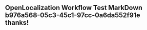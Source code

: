 <properties
ms.topic="hero-topic"
ms.test1="hero-topic"
ms.test2="test"/>

## OpenLocalization Workflow Test MarkDown b976a568-05c3-45c1-97cc-0a6da552f91e thanks!
